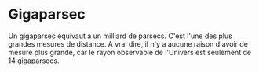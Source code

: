 # Gigaparsec

Un gigaparsec équivaut à un milliard de parsecs. C'est l'une des plus grandes
mesures de distance. A vrai dire, il n'y a aucune raison d'avoir de mesure plus
grande, car le rayon observable de l'Univers est seulement de 14 gigaparsecs.
